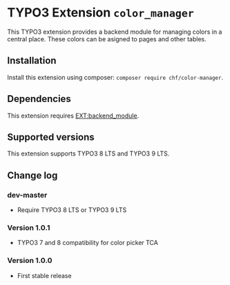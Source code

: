 # TYPO3 Extension ``color_manager``

This TYPO3 extension provides a backend module for managing colors in a central place. These colors can be asigned to pages and other tables.

## Installation

Install this extension using composer: `composer require chf/color-manager`.

## Dependencies

This extension requires [EXT:backend_module](https://github.com/christian-fries/backend_module).

## Supported versions

This extension supports TYPO3 8 LTS and TYPO3 9 LTS.

## Change log

### dev-master
- Require TYPO3 8 LTS or TYPO3 9 LTS

### Version 1.0.1
- TYPO3 7 and 8 compatibility for color picker TCA

### Version 1.0.0
- First stable release